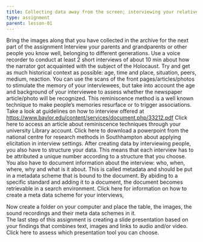 ```yaml
---
title: Collecting data away from the screen; interviewing your relatives (3 to 4 hours - BA - laptop -  smart phone)
type: assignment
parent: lesson-01
---
```


Bring the images along that you have collected in the archive for the next part of the assignment 
Interview your parents and grandparents or other people you know well, belonging to different generations. Use a voice recorder to conduct at least 2 short interviews of about 10 min about how the narrator got acquainted with the subject of the Holocaust. Try and get as much historical context as possible: age, time and place, situation, peers, medium, reaction. You can use the scans of the front pages/articles/photos to stimulate the memory of your interviewees, but take into account the age and background of your interviewee to assess whether the newspaper article/photo will be recognized. This reminiscence method is  a well known technique to make people’s memories resurface or to trigger associations. 
Take a look at guidelines on how to interview offered at https://www.baylor.edu/content/services/document.php/33212.pdf 
Click here to access an article about reminiscence techniques through your university Library account. 
Click here to download a powerpoint from the national centre for research methods in Southhampton about applying elicitation in interview settings. 
After creating data by interviewing people, you also have to structure your data. This means that each interview has to be attributed a unique number according to a structure that you choose. You also have to document information about the interview: who, when, where, why and what is it about. This is called metadata and should be put in a metadata scheme that is bound to the document. By abiding to a specific standard and adding it to a document, the document becomes retrievable in a search environment.
Click here for information on how to create a meta data scheme for your interviews, 
       
Now  create a folder on your computer and place the table, the images, the sound recordings and their meta data schemes in it.  
The last step of this assignment is creating a slide presentation based on your findings that combines text,  images and links to audio and/or video. 
         Click here to assess which presentation tool you can choose. 

